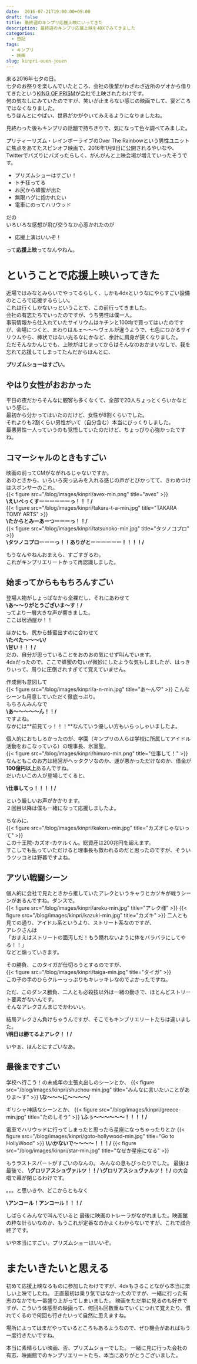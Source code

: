 ```yaml
---
date:  2016-07-21T19:00:00+09:00
draft: false
title: 最終週のキンプリ応援上映にいってきた
description: 最終週のキンプリ応援上映を4DXでみてきました
categories:
  - 日記
tags:
  - キンプリ
  - 映画
slug: kinpri-ouen-jouen
---
```


来る2016年七夕の日。  
七夕のお祭りを楽しんでいたところ、会社の後輩がわざわざ近所のゲオから借りてきたという[KING OF PRISM](http://kinpri.com)が会社で上映されたわけです。  
何の気なしにみていたのですが、笑いが止まらない感じの映画でして、宴どころではなくなりました。  
もうほんとにやばい、世界がかがやいてみえるようになりましたね。  


見終わった後もキンプリの話題で持ちきりで、気になって色々調べてみました。


プリティーリズム・レインボーライブのOver The Rainbowという男性ユニットに焦点をあてたスピンオフ映画で、2016年1月9日に公開されるやいなや、Twitterでバズりにバズったらしく、がんがんと上映会場が増えていったそうです。


- プリズムショーはすごい！
- トチ狂ってる
- お尻から蜂蜜が出た
- 無限ハグに抱かれたい
- 電車にのってハリウッド


だの  
いろいろな感想が飛び交うなか心惹かれたのが


- 応援上演はいいぞ！


って**応援上映**ってなんやねん。  

# ということで応援上映いってきた
近場ではみなとみらいでやってるらしく、しかも4dxというなにやらすごい設備のところで応援するらしい。  
これは行くしかないっということで、この前行ってきました。  
会社の有志たちでいったのですが、うち男性は僕一人。  
事前情報から仕入れていたサイリウムはキチンと100均で買ってはいたのですが、会場につくと、まわりはルェ〜〜〜ヴェルが違うようで、七色にひかるサイリウムやら、棒状ではない光るなにかなど、余計に肩身が狭くなりました。  
ただそんなかんじでも、上映がはじまってからはそんなのおかまいなしで、我を忘れて応援してしまってたんだからほんとに、


**プリズムショーはすごい**。


## やはり女性がおおかった
平日の夜だからそんなに観客も多くなくて、全部で20人ちょっとくらいかなという感じ。  
最初から分かってはいたのだけど、女性が8割くらいでした。  
それよりも2割くらい男性がいて（自分含む）本当にびっくりしました。  
最悪男性一人っていうのも覚悟していたのだけど、ちょっぴり心強かったですね。  

## コマーシャルのときもすごい
映画の前ってCMがながれるじゃないですか。  
あのときから、いろいろ突っ込みを入れる感じの声がとびかってて、きわめつけはスポンサーのこれ。  
{{< figure src="/blog/images/kinpri/avex-min.png" title="avex" >}}  
**\えいべっくすーーーーーーっ！！！/**  
{{< figure src="/blog/images/kinpri/takara-t-a-min.jpg" title="TAKARA TOMY ARTS" >}}  
**\たからとみーあーつーーーっ！！/**  
{{< figure src="/blog/images/kinpri/tatsunoko-min.jpg" title="タツノコプロ" >}}  
**\タツノコプローーーっ！！ありがとーーーーーー！！！！/**


もうなんやねんおまえら、すごすぎるわ。  
これがキンプリエリートかって再認識しました。  

## 始まってからももちろんすごい
登場人物がしょっぱなから全裸だし、それにあわせて  
**\あ〜〜りがとうございま〜す！/**  
ってより一層大きな声が響きました。  
ここは居酒屋か！！  


ほかにも、尻から蜂蜜出すのに合わせて  
**\たべた〜〜〜い/**  
**\甘い！！！/**  
だの、自分が思っていることをおのおの気にせず叫んでいます。  
4dxだったので、ここで蜂蜜の匂いが微妙にしたような気もしましたが、はっきりいって、周りに圧倒されすぎてて覚えていません。  


作成側も意図して  
{{< figure src="/blog/images/kinpri/a-n-min.jpg" title="あ〜ん♡" >}}
こんなシーンも用意していただく徹底っぷり。  
もちろんみんなで  
**\あ〜〜〜〜〜ん！！/**  
ですよね。  
なかには**前見てっ！！！**なんていう優しい方もいらっしゃいましたよ。


個人的におもしろかったのが、学園（キンプリの人らは学校に所属してアイドル活動をおこなっている）の理事長、氷室聖。  
{{< figure src="/blog/images/kinpri/himuro-min.png" title="仕事して！" >}}  
なんともこのお方は経営がヘッタクソなのか、運が悪かっただけなのか、借金が**100億円以上**あるんですね。  
だいたいこの人が登場してくると、


**\仕事してっ！！！！/**


という厳しいお声がかかります。  
２回目以降は僕も一緒になって応援しましたよ。  


ちなみに、  
{{< figure src="/blog/images/kinpri/kakeru-min.jpg" title="カズオじゃないって" >}}  
この十王院-カズオ-カケルくん。総資産は200兆円を超えます。  
すこしでも払っていただけると理事長も救われるのだと思ったのですが、そういうツッコミは野暮ですよね。


## アツい戦闘シーン
個人的に会社で見たときから推していたアレクというキャラとカヅキが戦うシーンがあるんですね。ダンスで。  
{{< figure src="/blog/images/kinpri/areku-min.jpg" title="アレク様" >}}
{{< figure src="/blog/images/kinpri/kazuki-min.jpg" title="カズキ" >}}
二人とも見ての通り、アイドル系というより、ストリート系なのですが、  
アレクさんは  
「おまえはストリートの面汚しだ！もう踊れないように体をバラバラにしてやる！！」  
などと煽っていきます。


その勝負、このタイガが仕切ろうとするのですが、  
{{< figure src="/blog/images/kinpri/taiga-min.jpg" title="タイガ" >}}  
この子の手のひらクルーっっぷりもキレッキレなのでよかったですね。  


ただ、このダンス勝負、二人とも必殺技以外は一緒の動きで、ほとんどストリート要素がないんです。  
そんなアレクさんまじでかわいい。  


結局アレクさん負けちゃうんですが、そこでもキンプリエリートたちは違いました。  
**\明日は勝てるよアレク！！/**  


いやぁ、ほんとにすごいなあ。  

## 最後まですごい

学校へ行こう！の未成年の主張丸出しのシーンとか、
{{< figure src="/blog/images/kinpri/shuchou-min.jpg" title="みんなに言いたいことがありま〜す" >}}
**\な〜〜〜に〜〜〜〜/**

ギリシャ神話なシーンとか、
{{< figure src="/blog/images/kinpri/greece-min.jpg" title="たのしそう" >}}
**\ふぅ〜〜〜〜〜〜！！！！/**

電車でハリウッドに行ってしまったと思ったら星座になっちゃったりとか
{{< figure src="/blog/images/kinpri/goto-hollywood-min.jpg" title="Go to HollyWood" >}}
**\いかないで〜〜〜〜！！！/**
{{< figure src="/blog/images/kinpri/star-min.jpg" title="なぜか星座になる" >}}

もうラストスパートがすごいのなんの。
みんなの息もぴったりでした。
最後は最後で、
**\グロリアスシュヴァルツ！！/**
**\グロリアスシュヴァルツ！！/**
の大合唱で幕が閉じるわけです。

。。。と思いきや、どこからともなく

**\アンコール！アンコール！！！/**

しばらくみんなで叫んでいると
最後に映画のトレーラがながれました。映画館の粋な計らいなのか、もうこれが定番なのかよくわからないですが、これで試合終了です。

いや本当にすごい。プリズムショーはいいぞ。

# またいきたいと思える
初めて応援上映なるものに参加したわけですが、4dxもさることながら本当に楽しい上映でしたね。
正直最初は乗り気ではなかったのですが、一緒に行った有志のなかでも一番盛り上がってしまいました。
映画をただ単に見るのも好きですが、こういう体感型の映画って、何回も回数重ねていくにつれて覚えたり、慣れてくるので何回も行きたいって自然に思えますね。

場所によってはまだやっているところもあるようなので、ぜひ機会があればもう一度行きたいですね。


本当に素晴らしい映画、否、プリズムショーでした。
一緒に見に行った会社の有志、映画館でのキンプリエリートたち、本当にありがとうございました。
